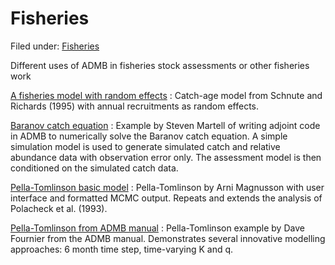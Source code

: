 #  Fisheries

Filed under:  [Fisheries][1]

Different uses of ADMB in fisheries stock assessments or other fisheries work

[A fisheries model with random effects][2]
:  Catch-age model from Schnute and Richards (1995) with annual recruitments as random effects.

[Baranov catch equation][3]
:  Example by Steven Martell of writing adjoint code in ADMB to numerically solve the Baranov catch equation. A simple simulation model is used to generate simulated catch and relative abundance data with observation error only. The assessment model is then conditioned on the simulated catch data.

[Pella-Tomlinson basic model][4]
:  Pella-Tomlinson by Arni Magnusson with user interface and formatted MCMC output. Repeats and extends the analysis of Polacheck et al. (1993).

[Pella-Tomlinson from ADMB manual][5]
:  Pella-Tomlinson example by Dave Fournier from the ADMB manual. Demonstrates several innovative modelling approaches: 6 month time step, time-varying K and q.

[1]: ./
[2]: http://otter-rsch.com/admbre/examples/caest/caest.html
[3]: ./a-fisheries-model-solving-the-baranov-catch-equation-using-adjoint-code/
[4]: ./pella/
[5]: ./pella-t/
